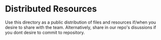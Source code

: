 # Distributed Resources
Use this directory as a public distribution of files and resources if/when you desire to share with the team.  Alternatively, share in our repo's disussions if you dont desire to commit to repository.
